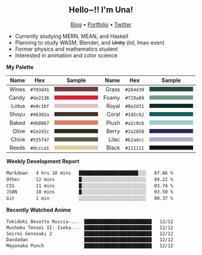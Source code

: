 <h2 align="center">
  Hello~!! I'm Una!
</h2>

<p align="center">
  <a href="https://anarchy.website/">Blog</a> &bull;
  <a href="https://una-ada.github.io/">Portfolio</a> &bull;
  <a href="https://twitter.com/xn__z7x">Twitter</a>
</p>

- Currently studying MERN, MEAN, and Haskell
- Planning to study WASM, Blender, and ~~Unity~~ (lol, lmao even)
- Former physics and mathematics student
- Interested in animation and color science

**My Palette**

|  Name |   Hex   |       Sample       |  Name |   Hex   |       Sample       |
| ----: | :-----: | :----------------: | ----: | :-----: | :----------------: |
| Wines |`#703d41`| ![Wines](/c/0.png) | Grass |`#264d39`| ![Grass](/c/8.png) |
| Candy |`#de2136`| ![Candy](/c/1.png) | Foamy |`#729a89`| ![Foamy](/c/9.png) |
| Lotus |`#e0c1bf`| ![Lotus](/c/2.png) | Royal |`#0e2d31`| ![Royal](/c/A.png) |
| Shoyu |`#46302a`| ![Shoyu](/c/3.png) | Coral |`#145c62`| ![Coral](/c/B.png) |
| Baked |`#d68067`| ![Baked](/c/4.png) | Plush |`#a2c9cb`| ![Plush](/c/C.png) |
| Olive |`#2e2d1c`| ![Olive](/c/5.png) | Berry |`#2a2858`| ![Berry](/c/D.png) |
| Chive |`#555f47`| ![Chive](/c/6.png) | Lilac |`#b2adcc`| ![Lilac](/c/E.png) |
| Reeds |`#dccca1`| ![Reeds](/c/7.png) | Black |`#111111`| ![Black](/c/F.png) |

**Weekly Development Report**

<!--START_SECTION:waka-->

```txt
Markdown   4 hrs 18 mins   ██████████████████████░░░   87.66 %
Other      12 mins         █░░░░░░░░░░░░░░░░░░░░░░░░   04.22 %
CSS        11 mins         █░░░░░░░░░░░░░░░░░░░░░░░░   03.74 %
JSON       10 mins         █░░░░░░░░░░░░░░░░░░░░░░░░   03.50 %
Git        1 min           ░░░░░░░░░░░░░░░░░░░░░░░░░   00.37 %
```

<!--END_SECTION:waka-->

**Recently Watched Anime**

<!-- RECENT-ANIME:START -->

    Tokidoki Bosotto Russia-...  █████████████████████████   12/12
    Mushoku Tensei II: Iseka...  █████████████████████████   12/12
    Seirei Gensouki 2            █████████████████████████   12/12
    Dandadan                     █████████████████████████   12/12
    Mayonaka Punch               █████████████████████████   12/12
<!-- RECENT-ANIME:END -->
